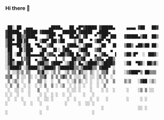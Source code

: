 ### Hi there 👋

```


 ██░ ██  ▄▄▄       ▄████▄   ██ ▄█▀▓█████ ▓█████▄     ▄▄▄▄ ▓██   ██▓   ▓█████▄ ▓█████ ▓█████▄   ██████ ▓█████  ▄████▄  
▓██░ ██▒▒████▄    ▒██▀ ▀█   ██▄█▒ ▓█   ▀ ▒██▀ ██▌   ▓█████▄▒██  ██▒   ▒██▀ ██▌▓█   ▀ ▒██▀ ██▌▒██    ▒ ▓█   ▀ ▒██▀ ▀█  
▒██▀▀██░▒██  ▀█▄  ▒▓█    ▄ ▓███▄░ ▒███   ░██   █▌   ▒██▒ ▄██▒██ ██░   ░██   █▌▒███   ░██   █▌░ ▓██▄   ▒███   ▒▓█    ▄ 
░▓█ ░██ ░██▄▄▄▄██ ▒▓▓▄ ▄██▒▓██ █▄ ▒▓█  ▄ ░▓█▄   ▌   ▒██░█▀  ░ ▐██▓░   ░▓█▄   ▌▒▓█  ▄ ░▓█▄   ▌  ▒   ██▒▒▓█  ▄ ▒▓▓▄ ▄██▒
░▓█▒░██▓ ▓█   ▓██▒▒ ▓███▀ ░▒██▒ █▄░▒████▒░▒████▓    ░▓█  ▀█▓░ ██▒▓░   ░▒████▓ ░▒████▒░▒████▓ ▒██████▒▒░▒████▒▒ ▓███▀ ░
 ▒ ░░▒░▒ ▒▒   ▓▒█░░ ░▒ ▒  ░▒ ▒▒ ▓▒░░ ▒░ ░ ▒▒▓  ▒    ░▒▓███▀▒ ██▒▒▒     ▒▒▓  ▒ ░░ ▒░ ░ ▒▒▓  ▒ ▒ ▒▓▒ ▒ ░░░ ▒░ ░░ ░▒ ▒  ░
 ▒ ░▒░ ░  ▒   ▒▒ ░  ░  ▒   ░ ░▒ ▒░ ░ ░  ░ ░ ▒  ▒    ▒░▒   ░▓██ ░▒░     ░ ▒  ▒  ░ ░  ░ ░ ▒  ▒ ░ ░▒  ░ ░ ░ ░  ░  ░  ▒   
 ░  ░░ ░  ░   ▒   ░        ░ ░░ ░    ░    ░ ░  ░     ░    ░▒ ▒ ░░      ░ ░  ░    ░    ░ ░  ░ ░  ░  ░     ░   ░        
 ░  ░  ░      ░  ░░ ░      ░  ░      ░  ░   ░        ░     ░ ░           ░       ░  ░   ░          ░     ░  ░░ ░      
                  ░                       ░               ░░ ░         ░              ░                      ░        

```


<!--
**sendya/sendya** is a ✨ _special_ ✨ repository because its `README.md` (this file) appears on your GitHub profile.

Here are some ideas to get you started:

- 🔭 I’m currently working on ...
- 🌱 I’m currently learning ...
- 👯 I’m looking to collaborate on ...
- 🤔 I’m looking for help with ...
- 💬 Ask me about ...
- 📫 How to reach me: ...
- 😄 Pronouns: ...
- ⚡ Fun fact: ...
-->
